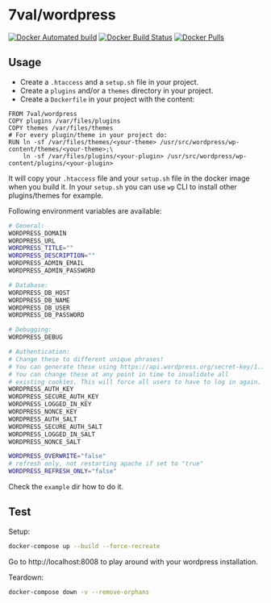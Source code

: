 # 7val/wordpress

[![Docker Automated build](https://img.shields.io/docker/automated/7val/wordpress.svg)](https://hub.docker.com/r/7val/wordpress)
[![Docker Build Status](https://img.shields.io/docker/build/7val/wordpress.svg)](https://hub.docker.com/r/7val/wordpress/builds/)
[![Docker Pulls](https://img.shields.io/docker/pulls/7val/wordpress.svg)](https://hub.docker.com/r/7val/wordpress/)


## Usage

* Create a `.htaccess` and a `setup.sh` file in your project.
* Create a `plugins` and/or a `themes` directory in your project.
* Create a `Dockerfile` in your project with the content:

```
FROM 7val/wordpress
COPY plugins /var/files/plugins
COPY themes /var/files/themes
# For every plugin/theme in your project do:
RUN ln -sf /var/files/themes/<your-theme> /usr/src/wordpress/wp-content/themes/<your-theme>;\
    ln -sf /var/files/plugins/<your-plugin> /usr/src/wordpress/wp-content/plugins/<your-plugin>
```

It will copy your `.htaccess` file and your `setup.sh` file in the docker image
when you build it. In your `setup.sh` you can use `wp` CLI to install other plugins/themes for example.

Following environment variables are available:

```bash
# General:
WORDPRESS_DOMAIN
WORDPRESS_URL
WORDPRESS_TITLE=""
WORDPRESS_DESCRIPTION=""
WORDPRESS_ADMIN_EMAIL
WORDPRESS_ADMIN_PASSWORD

# Database:
WORDPRESS_DB_HOST
WORDPRESS_DB_NAME
WORDPRESS_DB_USER
WORDPRESS_DB_PASSWORD

# Debugging:
WORDPRESS_DEBUG

# Authentication:
# Change these to different unique phrases!
# You can generate these using https://api.wordpress.org/secret-key/1.1/salt/
# You can change these at any point in time to invalidate all
# existing cookies. This will force all users to have to log in again.
WORDPRESS_AUTH_KEY
WORDPRESS_SECURE_AUTH_KEY
WORDPRESS_LOGGED_IN_KEY
WORDPRESS_NONCE_KEY
WORDPRESS_AUTH_SALT
WORDPRESS_SECURE_AUTH_SALT
WORDPRESS_LOGGED_IN_SALT
WORDPRESS_NONCE_SALT

WORDPRESS_OVERWRITE="false"
# refresh only, not restarting apache if set to "true"
WORDPRESS_REFRESH_ONLY="false"
```

Check the `example` dir how to do it.

## Test

Setup:
```bash
docker-compose up --build --force-recreate
```

Go to http://localhost:8008 to play around with your wordpress installation.

Teardown:
```bash
docker-compose down -v --remove-orphans
```
